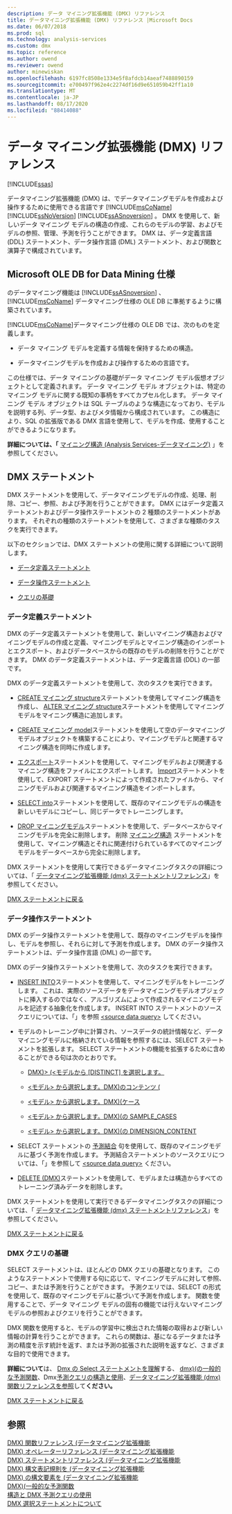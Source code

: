 ```yaml
---
description: データ マイニング拡張機能 (DMX) リファレンス
title: データマイニング拡張機能 (DMX) リファレンス |Microsoft Docs
ms.date: 06/07/2018
ms.prod: sql
ms.technology: analysis-services
ms.custom: dmx
ms.topic: reference
ms.author: owend
ms.reviewer: owend
author: minewiskan
ms.openlocfilehash: 6197fc8508e1334e5f8afdcb14aeaf7488890159
ms.sourcegitcommit: e700497f962e4c2274df16d9e651059b42ff1a10
ms.translationtype: MT
ms.contentlocale: ja-JP
ms.lasthandoff: 08/17/2020
ms.locfileid: "88414088"
---
```

# <a name="data-mining-extensions-dmx-reference"></a>データ マイニング拡張機能 (DMX) リファレンス
[!INCLUDE[ssas](../includes/applies-to-version/ssas.md)]

  データマイニング拡張機能 (DMX) は、でデータマイニングモデルを作成および操作するために使用できる言語です [!INCLUDE[msCoName](../includes/msconame-md.md)] [!INCLUDE[ssNoVersion](../includes/ssnoversion-md.md)] [!INCLUDE[ssASnoversion](../includes/ssasnoversion-md.md)] 。 DMX を使用して、新しいデータ マイニング モデルの構造の作成、これらのモデルの学習、およびモデルの参照、管理、予測を行うことができます。 DMX は、データ定義言語 (DDL) ステートメント、データ操作言語 (DML) ステートメント、および関数と演算子で構成されています。  
  
## <a name="microsoft-ole-db-for-data-mining-specification"></a>Microsoft OLE DB for Data Mining 仕様  
 のデータマイニング機能は [!INCLUDE[ssASnoversion](../includes/ssasnoversion-md.md)] 、 [!INCLUDE[msCoName](../includes/msconame-md.md)] データマイニング仕様の OLE DB に準拠するように構築されています。  
  
 [!INCLUDE[msCoName](../includes/msconame-md.md)]データマイニング仕様の OLE DB では、次のものを定義します。  
  
-   データ マイニング モデルを定義する情報を保持するための構造。  
  
-   データマイニングモデルを作成および操作するための言語です。  
  
 この仕様では、データ マイニングの基礎がデータ マイニング モデル仮想オブジェクトとして定義されます。 データ マイニング モデル オブジェクトは、特定のマイニング モデルに関する既知の事柄をすべてカプセル化します。 データ マイニング モデル オブジェクトは SQL テーブルのような構造になっており、モデルを説明する列、データ型、およびメタ情報から構成されています。 この構造により、SQL の拡張版である DMX 言語を使用して、モデルを作成、使用することができるようになります。  
  
 **詳細については、「** [マイニング構造 &#40;Analysis Services-データマイニング&#41;](https://docs.microsoft.com/analysis-services/data-mining/mining-structures-analysis-services-data-mining) 」を参照してください。  
  
##  <a name="dmx-statements"></a><a name="BKMK_DMXStatements"></a> DMX ステートメント  
 DMX ステートメントを使用して、データマイニングモデルの作成、処理、削除、コピー、参照、および予測を行うことができます。 DMX にはデータ定義ステートメントおよびデータ操作ステートメントの 2 種類のステートメントがあります。 それぞれの種類のステートメントを使用して、さまざまな種類のタスクを実行できます。  
  
 以下のセクションでは、DMX ステートメントの使用に関する詳細について説明します。  
  
-   [データ定義ステートメント](#BKMK_DDL)  
  
-   [データ操作ステートメント](#BKMK_DML)  
  
-   [クエリの基礎](#BKMK_Queries)  
  
###  <a name="data-definition-statements"></a><a name="BKMK_DDL"></a> データ定義ステートメント  
 DMX のデータ定義ステートメントを使用して、新しいマイニング構造およびマイニングモデルの作成と定義、マイニングモデルとマイニング構造のインポートとエクスポート、およびデータベースからの既存のモデルの削除を行うことができます。 DMX のデータ定義ステートメントは、データ定義言語 (DDL) の一部です。  
  
 DMX のデータ定義ステートメントを使用して、次のタスクを実行できます。  
  
-   [CREATE マイニング structure](../dmx/create-mining-structure-dmx.md)ステートメントを使用してマイニング構造を作成し、 [ALTER マイニング structure](../dmx/alter-mining-structure-dmx.md)ステートメントを使用してマイニングモデルをマイニング構造に追加します。  
  
-   [CREATE マイニング model](../dmx/create-mining-model-dmx.md)ステートメントを使用して空のデータマイニングモデルオブジェクトを構築することにより、マイニングモデルと関連するマイニング構造を同時に作成します。  
  
-   [エクスポート](../dmx/export-dmx.md)ステートメントを使用して、マイニングモデルおよび関連するマイニング構造をファイルにエクスポートします。 [Import](../dmx/import-dmx.md)ステートメントを使用して、EXPORT ステートメントによって作成されたファイルから、マイニングモデルおよび関連するマイニング構造をインポートします。  
  
-   [SELECT into](../dmx/select-into-dmx.md)ステートメントを使用して、既存のマイニングモデルの構造を新しいモデルにコピーし、同じデータでトレーニングします。  
  
-   [DROP マイニングモデル](../dmx/drop-mining-model-dmx.md)ステートメントを使用して、データベースからマイニングモデルを完全に削除します。 削除 [マイニング構造](../dmx/drop-mining-structure-dmx.md) ステートメントを使用して、マイニング構造とそれに関連付けられているすべてのマイニングモデルをデータベースから完全に削除します。  
  
 DMX ステートメントを使用して実行できるデータマイニングタスクの詳細については、「 [データマイニング拡張機能 &#40;dmx&#41; ステートメントリファレンス](../dmx/data-mining-extensions-dmx-statements.md)」を参照してください。  
  
 [DMX ステートメントに戻る](#BKMK_DMXStatements)  
  
###  <a name="data-manipulation-statements"></a><a name="BKMK_DML"></a> データ操作ステートメント  
 DMX のデータ操作ステートメントを使用して、既存のマイニングモデルを操作し、モデルを参照し、それらに対して予測を作成します。 DMX のデータ操作ステートメントは、データ操作言語 (DML) の一部です。  
  
 DMX のデータ操作ステートメントを使用して、次のタスクを実行できます。  
  
-   [INSERT INTO](../dmx/insert-into-dmx.md)ステートメントを使用して、マイニングモデルをトレーニングします。 これは、実際のソースデータをデータマイニングモデルオブジェクトに挿入するのではなく、アルゴリズムによって作成されるマイニングモデルを記述する抽象化を作成します。 INSERT INTO ステートメントのソースクエリについては、「」を参照 [\<source data query>](../dmx/source-data-query.md) してください。  
  
-   モデルのトレーニング中に計算され、ソースデータの統計情報など、データマイニングモデルに格納されている情報を参照するには、SELECT ステートメントを拡張します。 SELECT ステートメントの機能を拡張するために含めることができる句は次のとおりです。  
  
    -   [DMX&#41;&#62; &#40;&#60;モデルから [DISTINCT] を選択します。 ](../dmx/select-distinct-from-model-dmx.md)  
  
    -   [&#60;モデル&#62; から選択します。DMX&#41;のコンテンツ &#40;](../dmx/select-from-model-content-dmx.md)  
  
    -   [&#60;モデル&#62; から選択します。DMX&#41;&#40;ケース ](../dmx/select-from-model-cases-dmx.md)  
  
    -   [&#60;モデル&#62; から選択します。DMX&#41;&#40;の SAMPLE_CASES ](../dmx/select-from-model-sample-cases-dmx.md)  
  
    -   [&#60;モデル&#62; から選択します。DMX&#41;&#40;の DIMENSION_CONTENT ](../dmx/select-from-model-dimension-content-dmx.md)  
  
-   SELECT ステートメントの [予測結合](../dmx/select-from-model-prediction-join-dmx.md) 句を使用して、既存のマイニングモデルに基づく予測を作成します。 予測結合ステートメントのソースクエリについては、「」を参照して [\<source data query>](../dmx/source-data-query.md) ください。  
  
-   [DELETE &#40;DMX&#41;](../dmx/delete-dmx.md)ステートメントを使用して、モデルまたは構造からすべてのトレーニング済みデータを削除します。  
  
 DMX ステートメントを使用して実行できるデータマイニングタスクの詳細については、「 [データマイニング拡張機能 &#40;dmx&#41; ステートメントリファレンス](../dmx/data-mining-extensions-dmx-statements.md)」を参照してください。  
  
 [DMX ステートメントに戻る](#BKMK_DMXStatements)  
  
###  <a name="dmx-query-fundamentals"></a><a name="BKMK_Queries"></a> DMX クエリの基礎  
 SELECT ステートメントは、ほとんどの DMX クエリの基礎となります。 このようなステートメントで使用する句に応じて、マイニングモデルに対して参照、コピー、または予測を行うことができます。 予測クエリでは、SELECT の形式を使用して、既存のマイニングモデルに基づいて予測を作成します。 関数を使用することで、データ マイニング モデルの固有の機能では行えないマイニング モデルの参照およびクエリを行うことができます。  
  
 DMX 関数を使用すると、モデルの学習中に検出された情報の取得および新しい情報の計算を行うことができます。 これらの関数は、基になるデータまたは予測の精度を示す統計を返す、または予測の拡張された説明を返すなど、さまざまな目的で使用できます。  
  
 **詳細について**は、 [Dmx の Select ステートメントを理解](../dmx/understanding-the-dmx-select-statement.md)する、 [dmx&#41;&#40;の一般的な予測関数](../dmx/general-prediction-functions-dmx.md)、Dmx[予測クエリの構造と使用](../dmx/structure-and-usage-of-dmx-prediction-queries.md)、[データマイニング拡張機能 &#40;dmx&#41; 関数リファレンスを参照](../dmx/data-mining-extensions-dmx-function-reference.md)して**ください。**    
  
 [DMX ステートメントに戻る](#BKMK_DMXStatements)  
  
## <a name="see-also"></a>参照  
 [DMX&#41; 関数リファレンス &#40;データマイニング拡張機能](../dmx/data-mining-extensions-dmx-function-reference.md)   
 [DMX&#41; オペレーターリファレンス &#40;データマイニング拡張機能](../dmx/data-mining-extensions-dmx-operator-reference.md)   
 [DMX&#41; ステートメントリファレンス &#40;データマイニング拡張機能](../dmx/data-mining-extensions-dmx-statements.md)   
 [DMX&#41; 構文表記規則を &#40;データマイニング拡張機能](../dmx/data-mining-extensions-dmx-syntax-conventions.md)   
 [DMX&#41; の構文要素を &#40;データマイニング拡張機能](../dmx/data-mining-extensions-dmx-syntax-elements.md)   
 [DMX&#41;&#40;一般的な予測関数 ](../dmx/general-prediction-functions-dmx.md)   
 [構造と DMX 予測クエリの使用](../dmx/structure-and-usage-of-dmx-prediction-queries.md)   
 [DMX 選択ステートメントについて](../dmx/understanding-the-dmx-select-statement.md)  
  
  
